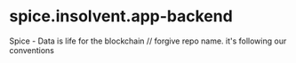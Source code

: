 # spice.insolvent.app-backend
Spice - Data is life for the blockchain // forgive repo name. it's following our conventions
